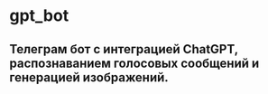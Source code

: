 # gpt_bot
## Телеграм бот с интеграцией ChatGPT, распознаванием голосовых сообщений и генерацией изображений.
